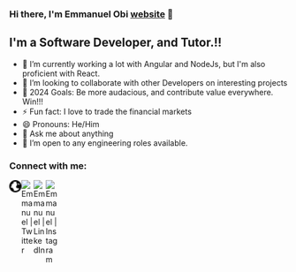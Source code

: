 ### Hi there, I'm Emmanuel Obi [website] 👋 

## I'm a Software Developer, and Tutor.!!

- 🌱 I’m currently working a lot with Angular and NodeJs, but I'm also proficient with React.
- 👯 I’m looking to collaborate with other Developers on interesting projects
- 🥅 2024 Goals: Be more audacious, and contribute value everywhere. Win!!!
- ⚡ Fun fact: I love to trade the financial markets
- 😄 Pronouns: He/Him
- 💬 Ask me about anything
- 🤔 I’m open to any engineering roles available.
 

### Connect with me:

[<img align="left" alt="minimalist" width="22px" src="https://raw.githubusercontent.com/iconic/open-iconic/master/svg/globe.svg" />][website]
[<img align="left" alt="Emmanuel | Twitter" width="22px" src="https://cdn.jsdelivr.net/npm/simple-icons@v3/icons/twitter.svg" />][twitter]
[<img align="left" alt="Emmanuel | LinkedIn" width="22px" src="https://cdn.jsdelivr.net/npm/simple-icons@v3/icons/linkedin.svg" />][linkedin]
[<img align="left" alt="Emmanuel | Instagram" width="22px" src="https://cdn.jsdelivr.net/npm/simple-icons@v3/icons/instagram.svg" />][instagram]

<br />

  


[website]: https://emmanuel-obi.vercel.app
[twitter]: https://twitter.com/koliko_man
[instagram]: https://instagram.com/koliko_official
[linkedin]: https://linkedin.com/in/emmanuelobi20
